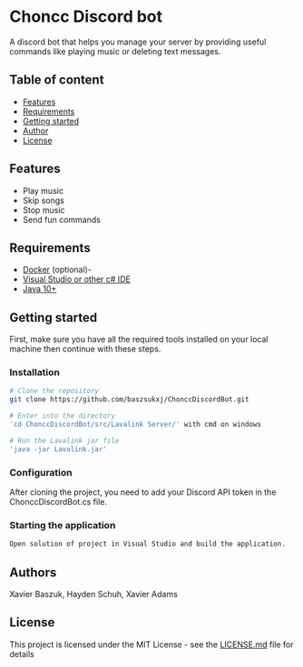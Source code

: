# Choncc Discord bot

A discord bot that helps you manage your server by providing useful commands like playing music or deleting text messages. 

## Table of content

* [Features](#features)
* [Requirements](#requirements)
* [Getting started](#getting-started)
* [Author](#author)
* [License](#license)

## Features
- Play music
- Skip songs
- Stop music
- Send fun commands

## Requirements
- [Docker](https://www.docker.com/) (optional)-
- [Visual Studio or other c# IDE](https://visualstudio.microsoft.com/downloads/)
- [Java 10+](https://www.oracle.com/java/technologies/javase-jdk13-downloads.html)

## Getting started

First, make sure you have all the required tools installed on your local machine then continue with these steps.

### Installation

```bash
# Clone the repository
git clone https://github.com/baszsukxj/ChonccDiscordBot.git

# Enter into the directory
'cd ChonccDiscordBot/src/Lavalink Server/' with cmd on windows

# Run the Lavalink jar file
'java -jar Lavalink.jar'

```

### Configuration

After cloning the project, you need to add your Discord API token in the ChonccDiscordBot.cs file.

### Starting the application

```bash
Open solution of project in Visual Studio and build the application.
```

## Authors

Xavier Baszuk, Hayden Schuh, Xavier Adams

## License

This project is licensed under the MIT License - see the [LICENSE.md](LICENSE) file for details
